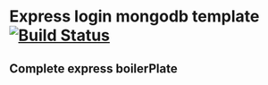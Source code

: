 # Express login mongodb template [![Build Status](https://travis-ci.com/alessandro-caldonazzi/Express-Mongo-Login-BoilerPlate.svg?branch=main)](https://travis-ci.com/alessandro-caldonazzi/Express-Mongo-Login-BoilerPlate)

## Complete express boilerPlate